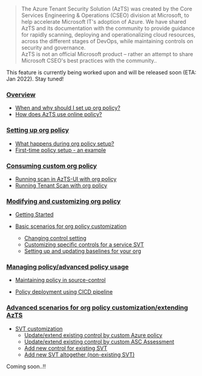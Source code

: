> The Azure Tenant Security Solution (AzTS) was created by the Core Services Engineering & Operations (CSEO) division at Microsoft, to help accelerate Microsoft IT's adoption of Azure. We have shared AzTS and its documentation with the community to provide guidance for rapidly scanning, deploying and operationalizing cloud resources, across the different stages of DevOps, while maintaining controls on security and governance.
<br>AzTS is not an official Microsoft product – rather an attempt to share Microsoft CSEO's best practices with the community..

This feature is currently being worked upon and will be released soon (ETA: Jan 2022). Stay tuned!

### [Overview](#)
 - [When and why should I set up org policy?](#)
 - [How does AzTS use online policy?](#)

### [Setting up org policy](#)
 - [What happens during org policy setup?](#)
 - [First-time policy setup - an example](#)
 
### [Consuming custom org policy](#)

 - [Running scan in AzTS-UI with org policy](#)
 - [Running Tenant Scan with org policy](#)

 
### [Modifying and customizing org policy](#)
 - [Getting Started](#)


 - [Basic scenarios for org policy customization](#)

      - [Changing control setting](#)
      - [Customizing specific controls for a service SVT](#)
      - [Setting up and updating baselines for your org](#)

### [Managing policy/advanced policy usage ](#)

- [Maintaining policy in source-control](#)

- [Policy deployment using CICD pipeline](#)


### [Advanced scenarios for org policy customization/extending AzTS](#) 

- [SVT customization](Readme.md#customizing-the-svts)
   - [Update/extend existing control by custom Azure policy](#)
   - [Update/extend existing control by custom ASC Assessment](#)
   - [Add new control for existing SVT](#)
   - [Add new SVT altogether (non-existing SVT)](#)




Coming soon..!!
